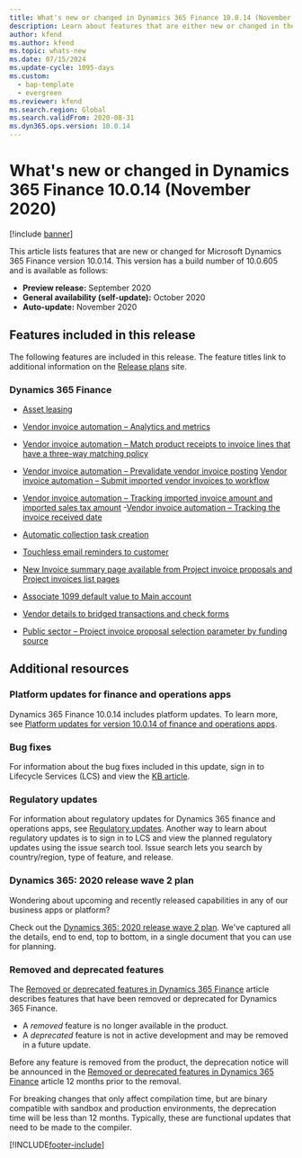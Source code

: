 ```yaml
---
title: What's new or changed in Dynamics 365 Finance 10.0.14 (November 2020)
description: Learn about features that are either new or changed in the Dynamics 365 Finance version 10.0.14 preview release released in November 2020.
author: kfend
ms.author: kfend
ms.topic: whats-new
ms.date: 07/15/2024
ms.update-cycle: 1095-days
ms.custom:
  - bap-template
  - evergreen
ms.reviewer: kfend
ms.search.region: Global
ms.search.validFrom: 2020-08-31
ms.dyn365.ops.version: 10.0.14
---
```

# What's new or changed in Dynamics 365 Finance 10.0.14 (November  2020)

[!include [banner](../includes/banner.md)]

This article lists features that are new or changed for Microsoft Dynamics 365 Finance version 10.0.14. This version has a build number of 10.0.605 and is available as follows:

- **Preview release:** September 2020
- **General availability (self-update):** October 2020
- **Auto-update:** November 2020

## Features included in this release
The following features are included in this release. The feature titles link to additional information on the [Release plans](/dynamics365/release-plans/) site. 

### Dynamics 365 Finance
 - [Asset leasing](/dynamics365-release-plan/2020wave2/finance-operations/dynamics365-finance/asset-leasing)
 - [Vendor invoice automation – Analytics and metrics](/dynamics365-release-plan/2020wave2/finance-operations/dynamics365-finance/vendor-invoice-automation-analytics-metrics)
 - [Vendor invoice automation – Match product receipts to invoice lines that have a three-way matching policy](/dynamics365-release-plan/2020wave2/finance-operations/dynamics365-finance/vendor-invoice-automation-match-product-receipts-invoice-lines-that-have-three-way-matching-policy)
 - [Vendor invoice automation – Prevalidate vendor invoice posting](/dynamics365-release-plan/2020wave2/finance-operations/dynamics365-finance/vendor-invoice-automation-pre-validate-vendor-invoice-posting)
 [Vendor invoice automation – Submit imported vendor invoices to workflow](/dynamics365-release-plan/2020wave2/finance-operations/dynamics365-finance/vendor-invoice-automation-submit-imported-vendor-invoices-workflow)
 - [Vendor invoice automation – Tracking imported invoice amount and imported sales tax amount](/dynamics365-release-plan/2020wave2/finance-operations/dynamics365-finance/vendor-invoice-automation-tracking-imported-invoice-amount-imported-sales-tax-amount)
 -[Vendor invoice automation – Tracking the invoice received date](/dynamics365-release-plan/2020wave2/finance-operations/dynamics365-finance/vendor-invoice-automation-tracking-invoice-received-date)
 
 - [Automatic collection task creation](/dynamics365-release-plan/2020wave2/finance-operations/dynamics365-finance/automatic-collection-task-creation)
 - [Touchless email reminders to customer](/dynamics365-release-plan/2020wave2/finance-operations/dynamics365-finance/touchless-email-reminders-customer)
 
 - [New Invoice summary page available from Project invoice proposals and Project invoices list pages](/dynamics365-release-plan/2020wave2/finance-operations/dynamics365-project-operations/new-invoice-summary-page-project-invoice-proposals-project-invoices-list-pages)

 - [Associate 1099 default value to Main account](/dynamics365-release-plan/2020wave2/finance-operations/dynamics365-finance/associate-1099-default-value-main-account)
 - [Vendor details to bridged transactions and check forms](/dynamics365-release-plan/2020wave2/finance-operations/dynamics365-finance/vendor-details-bridged-transactions-check-forms)
 
 - [Public sector – Project invoice proposal selection parameter by funding source](/dynamics365-release-plan/2020wave2/finance-operations/dynamics365-project-operations/public-sector--project-invoice-proposal-selection-parameter-funding-source)

## Additional resources

### Platform updates for finance and operations apps
Dynamics 365 Finance 10.0.14 includes platform updates. To learn more, see [Platform updates for version 10.0.14 of finance and operations apps](../../fin-ops-core/dev-itpro/get-started/whats-new-platform-updates-10-0-14.md). 

### Bug fixes 
For information about the bug fixes included in this update, sign in to Lifecycle Services (LCS) and view the [KB article](https://fix.lcs.dynamics.com/Issue/Details?bugId=488609&dbType=3&qc=8251e8e1d5e2386de850599926c1adc3fec8e2ba25308036d22cdfe0a1c28fc7).

### Regulatory updates
For information about regulatory updates for Dynamics 365 finance and operations apps, see [Regulatory updates](../localizations/global/regulatory-updates.md). Another way to learn about regulatory updates is to sign in to LCS and view the planned regulatory updates using the issue search tool. Issue search lets you search by country/region, type of feature, and release. 

### Dynamics 365: 2020 release wave 2 plan

Wondering about upcoming and recently released capabilities in any of our business apps or platform?

Check out the [Dynamics 365: 2020 release wave 2 plan](/dynamics365-release-plan/2020wave2/). We've captured all the details, end to end, top to bottom, in a single document that you can use for planning.
### Removed and deprecated features

The [Removed or deprecated features in Dynamics 365 Finance](../get-started/removed-deprecated-features-finance.md) article describes features that have been removed or deprecated for Dynamics 365 Finance.

- A *removed* feature is no longer available in the product.
- A *deprecated* feature is not in active development and may be removed in a future update.

Before any feature is removed from the product, the deprecation notice will be announced in the [Removed or deprecated features in Dynamics 365 Finance](../get-started/removed-deprecated-features-finance.md) article 12 months prior to the removal.

For breaking changes that only affect compilation time, but are binary compatible with sandbox and production environments, the deprecation time will be less than 12 months. Typically, these are functional updates that need to be made to the compiler.


[!INCLUDE[footer-include](../../includes/footer-banner.md)]

